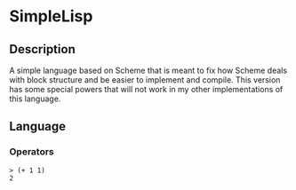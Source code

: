 # SimpleLisp
## Description
A simple language based on Scheme that is meant to fix how Scheme deals with
block structure and be easier to implement and compile. This version has some
special powers that will not work in my other implementations of this language.


## Language
### Operators
```
> (+ 1 1)
2
```
